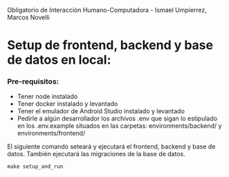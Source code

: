 Obligatorio de Interacción Humano-Computadora - Ismael Umpierrez, Marcos Novelli

# Setup de frontend, backend y base de datos en local:
### Pre-requisitos:
- Tener node instalado
- Tener docker instalado y levantado
- Tener el emulador de Android Studio instalado y levantado
- Pedirle a algún desarrollador los archivos .env que sigan lo estipulado en los .env.example situados en las carpetas: environments/backend/ y environments/frontend/

El siguiente comando seteará y ejecutará el frontend, backend y base de datos. También ejecutará las migraciones de la base de datos.
```
make setup_and_run
```
